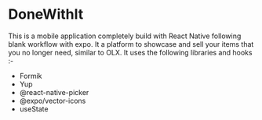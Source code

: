 # DoneWithIt
This is a mobile application completely build with React Native following blank workflow with expo. It a platform to showcase and sell your items that you no longer need, similar to OLX. It uses the following libraries and hooks :-
- Formik
- Yup
- @react-native-picker
- @expo/vector-icons
- useState
